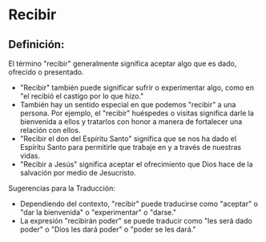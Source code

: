 # Recibir

## Definición: 

El término "recibir" generalmente significa aceptar algo que es dado, ofrecido o presentado.

* "Recibir" también puede significar sufrir o experimentar algo, como en "el recibió el castigo por lo que hizo."
* También hay un sentido especial en que podemos "recibir" a una persona. Por ejemplo, el "recibir" huéspedes o visitas significa darle la bienvenida a ellos y tratarlos con honor a manera de fortalecer una relación con ellos.
* "Recibir el don del Espíritu Santo" significa que se nos ha dado el Espíritu Santo para permitirle que trabaje en y a través de nuestras vidas.
* "Recibir a Jesús" significa aceptar el ofrecimiento que Dios hace de la salvación por medio de Jesucristo.

Sugerencias para la Traducción:

* Dependiendo del contexto, "recibir" puede traducirse como "aceptar" o "dar la bienvenida" o "experimentar" o  "darse."
* La expresión "recibirán poder" se puede traducir como "les será dado poder" o "Dios les dará poder" o "poder se les dará."

